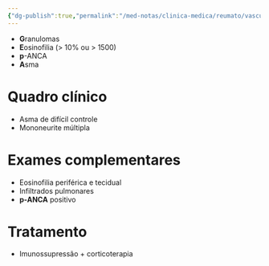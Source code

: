 ```yaml
---
{"dg-publish":true,"permalink":"/med-notas/clinica-medica/reumato/vasculites/granulomatose-eosinofilica-com-poliangeite/"}
---
```


- **G**ranulomas
- **E**osinofilia (> 10% ou > 1500)
- **p**-ANCA
- **A**sma
# Quadro clínico
- Asma de difícil controle
- Mononeurite múltipla

# Exames complementares
- Eosinofilia periférica e tecidual
- Infiltrados pulmonares
- **p-ANCA** positivo

# Tratamento
- Imunossupressão + corticoterapia